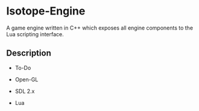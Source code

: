 # Isotope-Engine
A game engine written in C++ which exposes all engine components to the Lua scripting interface.

## Description
* To-Do

* Open-GL
* SDL 2.x
* Lua
